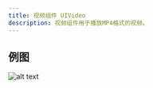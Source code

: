 ```yaml
---
title: 视频组件 UIVideo
description: 视频组件用于播放MP4格式的视频。
---
```


## 例图

![alt text](https://cdn.gcw.wiki.wiki/gcw/image/zh_hans/getting-started/13.interface/22.uivideo/image.png)

<!-- ## 参考-API

- API-单机版-视频组件:UIVideo
- API-网络版-视频组件:UIVide -->
